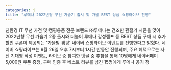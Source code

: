 ```yaml
---
categories: j
title: "루메나 2022년형 무선 가습기 출시 및 가을 BEST 상품 쇼핑라이브 진행"
---
```

친환경 IT 무선 가전 및 캠핑용품 전문 브랜드 ㈜루메나는 건조한 환절기 시즌을 맞아 2022년형 무선 가습기 2종 출시와 더불어 루메나 감성램프 등 BEST 상품 구매 시 추가 할인 쿠폰이 제공되는 &#39;가을밤 캠핑&#39; 네이버 쇼핑라이브 이벤트를 진행한다고 밝혔다. 네이버 쇼핑라이브는 9월 26일 오후 7시부터 1시간 반동안 진행되며, 주요 혜택으로는 사전 기대평 작성 이벤트, 라이브 중 참여한 댓글 중 추첨을 통해 10명에게 네이버페이 5,000원 쿠폰 증정, 구매 인증 후 베스트 리뷰를 남긴 15명에게 루메나 공기 청